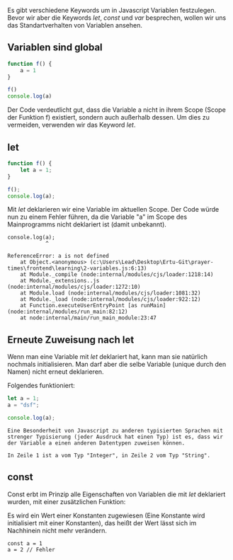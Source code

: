 Es gibt verschiedene Keywords um in Javascript Variablen festzulegen.
Bevor wir aber die Keywords *let*, *const* und *var* besprechen, wollen wir uns das Standartverhalten von Variablen ansehen.

## Variablen sind global
```Javascript
function f() {
    a = 1
}

f()
console.log(a)
```

Der Code verdeutlicht gut, dass die Variable a nicht in ihrem Scope (Scope der Funktion f) existiert, sondern auch außerhalb dessen. Um dies zu vermeiden, verwenden wir das Keyword *let*.

## let
```Javascript
function f() {
    let a = 1;
}

f();
console.log(a);
```

Mit *let* deklarieren wir eine Variable im aktuellen Scope. Der Code würde nun zu einem Fehler führen, da die Variable "a" im Scope des Mainprogramms nicht deklariert ist (damit unbekannt).

```shell
console.log(a);
            ^

ReferenceError: a is not defined
    at Object.<anonymous> (c:\Users\Lead\Desktop\Ertu-Git\prayer-times\frontend\learning\2-variables.js:6:13)
    at Module._compile (node:internal/modules/cjs/loader:1218:14)
    at Module._extensions..js (node:internal/modules/cjs/loader:1272:10)
    at Module.load (node:internal/modules/cjs/loader:1081:32)
    at Module._load (node:internal/modules/cjs/loader:922:12)
    at Function.executeUserEntryPoint [as runMain] (node:internal/modules/run_main:82:12)
    at node:internal/main/run_main_module:23:47
```

## Erneute Zuweisung nach let
Wenn man eine Variable mit *let* deklariert hat, kann man sie natürlich nochmals initialisieren. Man darf aber die selbe Variable (unique durch den Namen) nicht erneut deklarieren.

Folgendes funktioniert:

```Javascript
let a = 1;
a = "dsf";

console.log(a);
```

```ad-note
Eine Besonderheit von Javascript zu anderen typisierten Sprachen mit strenger Typisierung (jeder Ausdruck hat einen Typ) ist es, dass wir der Variable a einen anderen Datentypen zuweisen können.

In Zeile 1 ist a vom Typ "Integer", in Zeile 2 vom Typ "String".
```

## const
Const erbt im Prinzip alle Eigenschaften von Variablen die mit *let* deklariert wurden, mit einer zusätzlichen Funktion:

Es wird ein Wert einer Konstanten zugewiesen (Eine Konstante wird initialisiert mit einer Konstanten), das heißt der Wert lässt sich im Nachhinein nicht mehr verändern.

```
const a = 1
a = 2 // Fehler
```